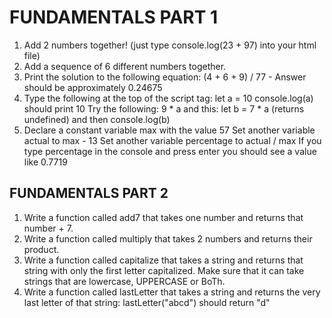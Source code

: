 # FUNDAMENTALS PART 1 

1. Add 2 numbers together! (just type console.log(23 + 97) into your html file)
2. Add a sequence of 6 different numbers together.
3. Print the solution to the following equation: (4 + 6 + 9) / 77 - Answer should be approximately 0.24675
4. Type the following at the top of the script tag: 
   let a = 10 
   console.log(a) should print 10
   Try the following: 9 * a and 
   this: let b = 7 * a (returns undefined) and 
   then console.log(b)
5. Declare a constant variable max with the value 57
   Set another variable actual to max - 13
   Set another variable percentage to actual / max
   If you type percentage in the console and press enter you should see a value like 0.7719
   
## FUNDAMENTALS PART 2

1. Write a function called add7 that takes one number and returns that number + 7.
2. Write a function called multiply that takes 2 numbers and returns their product.
3. Write a function called capitalize that takes a string and returns that string with only the first letter capitalized. Make sure that it can take strings that are        lowercase, UPPERCASE or BoTh.
4. Write a function called lastLetter that takes a string and returns the very last letter of that string:
lastLetter("abcd") should return "d"
